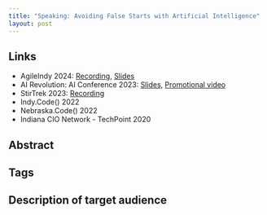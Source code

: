 ```yaml
---
title: "Speaking: Avoiding False Starts with Artificial Intelligence"
layout: post
---
```


## Links

* AgileIndy 2024: [Recording](https://www.youtube.com/watch?v=GLifGhHBmig), [Slides](https://www.dropbox.com/scl/fi/8g076mv00e5bw03bxs7rx/Avoiding-False-Starts-With-AI-AgileIndy-2024.pdf?rlkey=roatm4zeqqfqbs1nm7cioynnq&st=atbukv8p&dl=0)
* AI Revolution: AI Conference 2023: [Slides](https://www.dropbox.com/scl/fi/m1tfsydhelp3j1bqlr034/Avoiding-False-Starts-AI-Revolution-2023.pdf?rlkey=gx4ri27ah5mgsfcf8a5tihwg4&st=xz7bems3&dl=0), [Promotional video](https://www.dropbox.com/scl/fi/u7plqwkg1owg03uelzs2i/Herbig-Thayer-Promo.mp4?rlkey=z3peb2q9t2xlhlgrrv1l7tzae&st=9nmulm4a&dl=0)
* StirTrek 2023: [Recording](https://www.youtube.com/watch?v=LAx5Rr8Hkss)
* Indy.Code() 2022
* Nebraska.Code() 2022
* Indiana CIO Network - TechPoint 2020

## Abstract

## Tags

## Description of target audience
